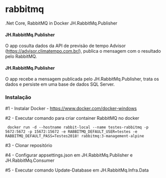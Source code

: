 
# rabbitmq

.Net Core, RabbitMQ in Docker
JH.RabbitMq.Publisher

#### JH.RabbitMq.Publisher  
O app cosulta dados da API de previsão de tempo Advisor (https://advisor.climatempo.com.br/), publica o mensagem com o resultado pelo RabbitMQ.
#### JH.RabbitMq.Publisher
O app recebe a mensagem publicada pelo JH.RabbitMq.Publisher, trata os dados e persiste em uma base de dados SQL Server.

### Instalação
#1 - Instalar Docker - https://www.docker.com/docker-windows

#2 - Executar comando para criar container RabbitMQ no docker
     
     docker run -d --hostname rabbit-local --name testes-rabbitmq -p 5672:5672 -p 15672:15672 -e RABBITMQ_DEFAULT_USER=testes -e RABBITMQ_DEFAULT_PASS=Testes2018! rabbitmq:3-management-alpine


#3 - Clonar repositório

#4 - Configurar appsettings.json em JH.RabbitMq.Publisher e JH.RabbitMq.Consumer

#5 - Executar comando Update-Database em JH.RabbitMq.Infra.Data




